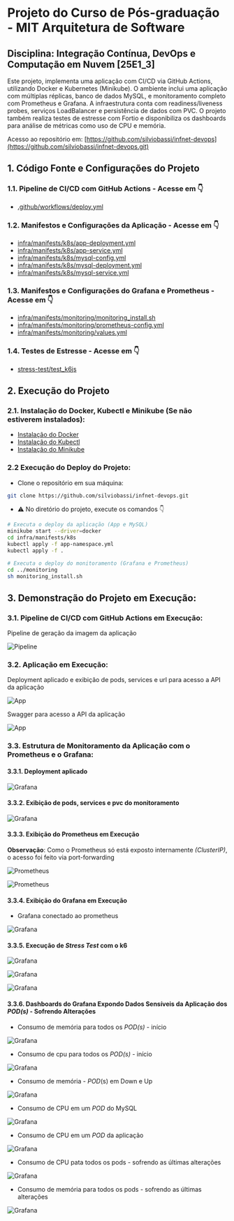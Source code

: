 # Projeto do Curso de Pós-graduação - MIT Arquitetura de Software

## Disciplina: Integração Contínua, DevOps e Computação em Nuvem [25E1_3]

Este projeto, implementa uma aplicação com CI/CD via GitHub Actions, utilizando Docker e Kubernetes (Minikube). O ambiente inclui uma aplicação com múltiplas réplicas, banco de dados MySQL, e monitoramento completo com Prometheus e Grafana. A infraestrutura conta com readiness/liveness probes, serviços LoadBalancer e persistência de dados com PVC. O projeto também realiza testes de estresse com Fortio e disponibiliza os dashboards para análise de métricas como uso de CPU e memória.

Acesso ao repositório em:
[https://github.com/silviobassi/infnet-devops](https://github.com/silviobassi/infnet-devops.git)

## 1. Código Fonte e Configurações do Projeto

### 1.1. Pipeline de CI/CD com GitHub Actions - Acesse em 👇

- [.github/workflows/deploy.yml](https://github.com/silviobassi/infnet-devops/blob/main/.github/workflows/deploy.yml)

### 1.2. Manifestos e Configurações da Aplicação - Acesse em 👇

- [infra/manifests/k8s/app-deployment.yml](https://github.com/silviobassi/infnet-devops/tree/main/infra/manifests/k8s/app-deployment.yml)<br>
- [infra/manifests/k8s/app-service.yml](https://github.com/silviobassi/infnet-devops/tree/main/infra/manifests/k8s/app-service.yml)<br>
- [infra/manifests/k8s/mysql-config.yml](https://github.com/silviobassi/infnet-devops/tree/main/infra/manifests/k8s/mysql-config.yml)<br>
- [infra/manifests/k8s/mysql-deployment.yml](https://github.com/silviobassi/infnet-devops/tree/main/infra/manifests/k8s/mysql-deployment.yml)<br>
- [infra/manifests/k8s/mysql-service.yml](https://github.com/silviobassi/infnet-devops/tree/main/infra/manifests/k8s/mysql-service.yml)<br>

### 1.3. Manifestos e Configurações do Grafana e Prometheus - Acesse em 👇

- [infra/manifests/monitoring/monitoring_install.sh](https://github.com/silviobassi/infnet-devops/tree/main/infra/manifests/monitoring/monitoring_install.sh)<br>
- [infra/manifests/monitoring/prometheus-config.yml](https://github.com/silviobassi/infnet-devops/tree/main/infra/manifests/monitoring/prometheus-config.yml)<br>
- [infra/manifests/monitoring/values.yml](https://github.com/silviobassi/infnet-devops/tree/main/infra/manifests/monitoring/values.yml)<br>

### 1.4. Testes de Estresse - Acesse em 👇

- [stress-test/test_k6js](https://github.com/silviobassi/infnet-devops/blob/main/stress-test/test_k6.js)

## 2. Execução do Projeto

### 2.1. Instalação do Docker, Kubectl e Minikube (Se não estiverem instalados):

- [Instalação do Docker](https://docs.docker.com/engine/install/)
- [Instalação do Kubectl](https://kubernetes.io/docs/tasks/tools/install-kubectl-linux/)
- [Instalação do Minikube](https://minikube.sigs.k8s.io/docs/start/?arch=%2Flinux%2Fx86-64%2Fstable%2Fbinary+download)

### 2.2 Execução do Deploy do Projeto:

- Clone o repositório em sua máquina:

```bash
git clone https://github.com/silviobassi/infnet-devops.git
```

- ⚠️ No diretório do projeto, execute os comandos 👇

```bash
# Executa o deploy da aplicação (App e MySQL)
minikube start --driver=docker 
cd infra/manifests/k8s
kubectl apply -f app-namespace.yml
kubectl apply -f .

# Executa o deploy do monitoramento (Grafana e Prometheus)
cd ../monitoring
sh monitoring_install.sh
```

## 3. Demonstração do Projeto em Execução:

### 3.1. Pipeline de CI/CD com GitHub Actions em Execução:

Pipeline de geração da imagem da aplicação

![Pipeline](devops-validate/workflow_pipeline_in_action.png)

### 3.2. Aplicação em Execução:

Deployment aplicado e exibição de pods, services e url para acesso a API da aplicação

![App](devops-validate/app_in_execution_terminal.png)

Swagger para acesso a API da aplicação

![App](devops-validate/app_in_execution_browser.png)

### 3.3. Estrutura de Monitoramento da  Aplicação com o Prometheus e o Grafana:

#### 3.3.1. Deployment aplicado

![Grafana](devops-validate/applied_deploy_monitoring.png)

#### 3.3.2. Exibição de pods, services e pvc do monitoramento

![Grafana](devops-validate/monitoring_pod_svc_pvc_in_action.png)

#### 3.3.3. Exibição do Prometheus em Execução

**Observação**: Como o Prometheus só está exposto internamente _(ClusterIP)_, o acesso foi feito via port-forwarding

![Prometheus](devops-validate/prometheus_port_forward_terminal.png)

![Prometheus](devops-validate/prometheus_in_action.png)

#### 3.3.4. Exibição do Grafana em Execução

- Grafana conectado ao prometheus

![Grafana](devops-validate/grafana_connected_to_prometheus.png)

#### 3.3.5. Execução de _Stress Test_ com o k6

![Grafana](devops-validate/test_in_progress_terminal.png)

![Grafana](devops-validate/test_result_terminal_1.png)

![Grafana](devops-validate/test_result_terminal_2.png)

#### 3.3.6. Dashboards do Grafana Expondo Dados Sensíveis da Aplicação dos _POD(s)_ - Sofrendo Alterações

- Consumo de memória para todos os _POD(s)_ - início

![Grafana](devops-validate/dashboard_memory_init.png)

- Consumo de cpu para todos os _POD(s)_ - início

![Grafana](devops-validate/dashboard_cpu_init.png)

- Consumo de memória - _POD_(s) em Down e Up 

![Grafana](devops-validate/pod_down_and_up.png)

- Consumo de CPU em um _POD_ do MySQL

![Grafana](devops-validate/dashboard_cpu_pod_mysql.png)

- Consumo de CPU em um _POD_ da aplicação

![Grafana](devops-validate/dashboard_cpu_pod_app.png)

- Consumo de CPU pata todos os pods - sofrendo as últimas alterações

![Grafana](devops-validate/dashboard_cpu_end_changing.png)

- Consumo de memória para todos os pods - sofrendo as últimas alterações

![Grafana](devops-validate/dashboard_memory_end_changing.png)

